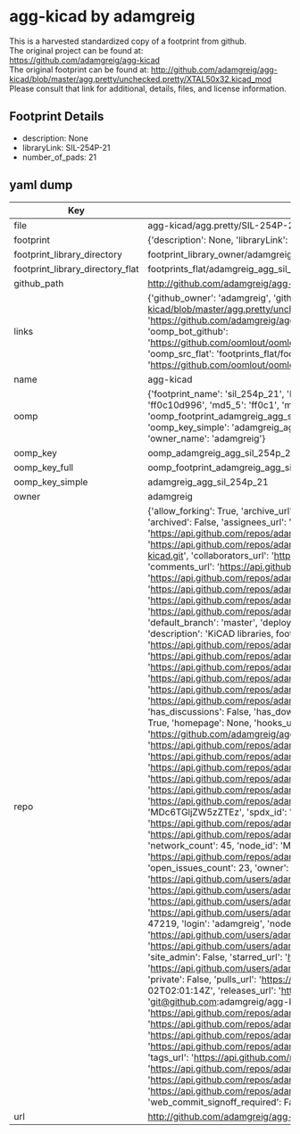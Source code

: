 # agg-kicad by adamgreig  
This is a harvested standardized copy of a footprint from github.  
The original project can be found at:  
https://github.com/adamgreig/agg-kicad  
The original footprint can be found at:
http://github.com/adamgreig/agg-kicad/blob/master/agg.pretty/unchecked.pretty/XTAL50x32.kicad_mod
Please consult that link for additional, details, files, and license information.  
## Footprint Details
* description: None  
* libraryLink: SIL-254P-21  
* number_of_pads: 21  
## yaml dump  
| Key | Value |  
| --- | --- |  
| file | agg-kicad/agg.pretty/SIL-254P-21.kicad_mod |  
| footprint | {'description': None, 'libraryLink': 'SIL-254P-21', 'number_of_pads': 21} |  
| footprint_library_directory | footprint_library_owner/adamgreig_agg-kicad |  
| footprint_library_directory_flat | footprints_flat/adamgreig_agg_sil_254p_21/working |  
| github_path | http://github.com/adamgreig/agg-kicad/blob/master/agg.pretty/SIL-254P-21.kicad_mod |  
| links | {'github_owner': 'adamgreig', 'github_repo_name': 'agg-kicad', 'github_src': 'http://github.com/adamgreig/agg-kicad/blob/master/agg.pretty/unchecked.pretty/XTAL50x32.kicad_mod', 'github_src_repo': 'https://github.com/adamgreig/agg-kicad', 'oomp_bot': 'footprints/adamgreig_agg_sil_254p_21/working', 'oomp_bot_github': 'https://github.com/oomlout/oomlout_oomp_footprint_bot/tree/main/footprints/adamgreig_agg_sil_254p_21/working', 'oomp_src_flat': 'footprints_flat/footprints_flat/adamgreig_agg_sil_254p_21/working', 'oomp_src_flat_github': 'https://github.com/oomlout/oomlout_oomp_footprint_src/tree/main/footprints_flat/adamgreig_agg_sil_254p_21/working'} |  
| name | agg-kicad |  
| oomp | {'footprint_name': 'sil_254p_21', 'library_name': 'agg', 'md5': 'ff0c10d9962dd110086690fe0bbea20d', 'md5_10': 'ff0c10d996', 'md5_5': 'ff0c1', 'md5_6': 'ff0c10', 'oomp_key': 'oomp_adamgreig_agg_sil_254p_21', 'oomp_key_extra': 'oomp_footprint_adamgreig_agg_sil_254p_21', 'oomp_key_full': 'oomp_footprint_adamgreig_agg_sil_254p_21_ff0c10', 'oomp_key_simple': 'adamgreig_agg_sil_254p_21', 'original_filename': 'agg-kicad/agg.pretty/SIL-254P-21.kicad_mod', 'owner_name': 'adamgreig'} |  
| oomp_key | oomp_adamgreig_agg_sil_254p_21 |  
| oomp_key_full | oomp_footprint_adamgreig_agg_sil_254p_21 |  
| oomp_key_simple | adamgreig_agg_sil_254p_21 |  
| owner | adamgreig |  
| repo | {'allow_forking': True, 'archive_url': 'https://api.github.com/repos/adamgreig/agg-kicad/{archive_format}{/ref}', 'archived': False, 'assignees_url': 'https://api.github.com/repos/adamgreig/agg-kicad/assignees{/user}', 'blobs_url': 'https://api.github.com/repos/adamgreig/agg-kicad/git/blobs{/sha}', 'branches_url': 'https://api.github.com/repos/adamgreig/agg-kicad/branches{/branch}', 'clone_url': 'https://github.com/adamgreig/agg-kicad.git', 'collaborators_url': 'https://api.github.com/repos/adamgreig/agg-kicad/collaborators{/collaborator}', 'comments_url': 'https://api.github.com/repos/adamgreig/agg-kicad/comments{/number}', 'commits_url': 'https://api.github.com/repos/adamgreig/agg-kicad/commits{/sha}', 'compare_url': 'https://api.github.com/repos/adamgreig/agg-kicad/compare/{base}...{head}', 'contents_url': 'https://api.github.com/repos/adamgreig/agg-kicad/contents/{+path}', 'contributors_url': 'https://api.github.com/repos/adamgreig/agg-kicad/contributors', 'created_at': '2015-11-08T01:42:57Z', 'default_branch': 'master', 'deployments_url': 'https://api.github.com/repos/adamgreig/agg-kicad/deployments', 'description': 'KiCAD libraries, footprints, and scripts', 'disabled': False, 'downloads_url': 'https://api.github.com/repos/adamgreig/agg-kicad/downloads', 'events_url': 'https://api.github.com/repos/adamgreig/agg-kicad/events', 'fork': False, 'forks': 45, 'forks_count': 45, 'forks_url': 'https://api.github.com/repos/adamgreig/agg-kicad/forks', 'full_name': 'adamgreig/agg-kicad', 'git_commits_url': 'https://api.github.com/repos/adamgreig/agg-kicad/git/commits{/sha}', 'git_refs_url': 'https://api.github.com/repos/adamgreig/agg-kicad/git/refs{/sha}', 'git_tags_url': 'https://api.github.com/repos/adamgreig/agg-kicad/git/tags{/sha}', 'git_url': 'git://github.com/adamgreig/agg-kicad.git', 'has_discussions': False, 'has_downloads': True, 'has_issues': True, 'has_pages': False, 'has_projects': True, 'has_wiki': True, 'homepage': None, 'hooks_url': 'https://api.github.com/repos/adamgreig/agg-kicad/hooks', 'html_url': 'https://github.com/adamgreig/agg-kicad', 'id': 45762615, 'is_template': False, 'issue_comment_url': 'https://api.github.com/repos/adamgreig/agg-kicad/issues/comments{/number}', 'issue_events_url': 'https://api.github.com/repos/adamgreig/agg-kicad/issues/events{/number}', 'issues_url': 'https://api.github.com/repos/adamgreig/agg-kicad/issues{/number}', 'keys_url': 'https://api.github.com/repos/adamgreig/agg-kicad/keys{/key_id}', 'labels_url': 'https://api.github.com/repos/adamgreig/agg-kicad/labels{/name}', 'language': 'Python', 'languages_url': 'https://api.github.com/repos/adamgreig/agg-kicad/languages', 'license': {'key': 'mit', 'name': 'MIT License', 'node_id': 'MDc6TGljZW5zZTEz', 'spdx_id': 'MIT', 'url': 'https://api.github.com/licenses/mit'}, 'merges_url': 'https://api.github.com/repos/adamgreig/agg-kicad/merges', 'milestones_url': 'https://api.github.com/repos/adamgreig/agg-kicad/milestones{/number}', 'mirror_url': None, 'name': 'agg-kicad', 'network_count': 45, 'node_id': 'MDEwOlJlcG9zaXRvcnk0NTc2MjYxNQ==', 'notifications_url': 'https://api.github.com/repos/adamgreig/agg-kicad/notifications{?since,all,participating}', 'open_issues': 23, 'open_issues_count': 23, 'owner': {'avatar_url': 'https://avatars.githubusercontent.com/u/47219?v=4', 'events_url': 'https://api.github.com/users/adamgreig/events{/privacy}', 'followers_url': 'https://api.github.com/users/adamgreig/followers', 'following_url': 'https://api.github.com/users/adamgreig/following{/other_user}', 'gists_url': 'https://api.github.com/users/adamgreig/gists{/gist_id}', 'gravatar_id': '', 'html_url': 'https://github.com/adamgreig', 'id': 47219, 'login': 'adamgreig', 'node_id': 'MDQ6VXNlcjQ3MjE5', 'organizations_url': 'https://api.github.com/users/adamgreig/orgs', 'received_events_url': 'https://api.github.com/users/adamgreig/received_events', 'repos_url': 'https://api.github.com/users/adamgreig/repos', 'site_admin': False, 'starred_url': 'https://api.github.com/users/adamgreig/starred{/owner}{/repo}', 'subscriptions_url': 'https://api.github.com/users/adamgreig/subscriptions', 'type': 'User', 'url': 'https://api.github.com/users/adamgreig'}, 'private': False, 'pulls_url': 'https://api.github.com/repos/adamgreig/agg-kicad/pulls{/number}', 'pushed_at': '2023-02-02T02:01:14Z', 'releases_url': 'https://api.github.com/repos/adamgreig/agg-kicad/releases{/id}', 'size': 4160, 'ssh_url': 'git@github.com:adamgreig/agg-kicad.git', 'stargazers_count': 153, 'stargazers_url': 'https://api.github.com/repos/adamgreig/agg-kicad/stargazers', 'statuses_url': 'https://api.github.com/repos/adamgreig/agg-kicad/statuses/{sha}', 'subscribers_count': 12, 'subscribers_url': 'https://api.github.com/repos/adamgreig/agg-kicad/subscribers', 'subscription_url': 'https://api.github.com/repos/adamgreig/agg-kicad/subscription', 'svn_url': 'https://github.com/adamgreig/agg-kicad', 'tags_url': 'https://api.github.com/repos/adamgreig/agg-kicad/tags', 'teams_url': 'https://api.github.com/repos/adamgreig/agg-kicad/teams', 'temp_clone_token': None, 'topics': [], 'trees_url': 'https://api.github.com/repos/adamgreig/agg-kicad/git/trees{/sha}', 'updated_at': '2023-05-15T15:55:45Z', 'url': 'https://api.github.com/repos/adamgreig/agg-kicad', 'visibility': 'public', 'watchers': 153, 'watchers_count': 153, 'web_commit_signoff_required': False} |  
| url | http://github.com/adamgreig/agg-kicad |  

